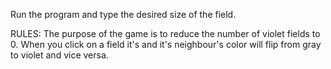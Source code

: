 Run the program and type the desired size of the field.

RULES:
The purpose of the game is to reduce the number of violet fields to 0. When you click on a field it's and it's neighbour's color will flip from gray to violet and vice versa.
